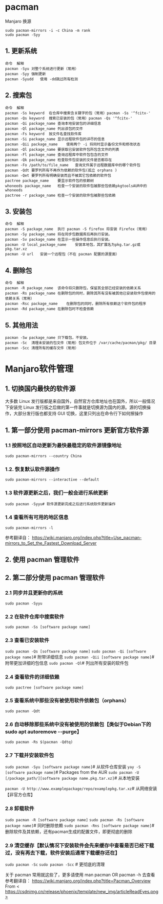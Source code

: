 # pacman

Manjaro 换源

```shell
sudo pacman-mirrors -i -c China -m rank
sudo pacman -Syy
```


## 1. 更新系统

	命令	解释
	pacman -Syu	对整个系统进行更新（常用）
	pacman -Syy	强制更新
	pacman -Syudd	使用 -dd跳过所有检测

## 2. 搜索包

	命令	解释
	pacman -Ss keyword	在仓库中搜索含关键字的包（常用）pacman -Ss '^fcitx-'
	pacman -Qs keyword	搜索已安装的包（常用）pacman -Qs '^fcitx-'
	pacman -Qi package_name	查询本地安装包的详细信息
	pacman -Ql package_name	列出该包的文件
	pacman -Fs keyword	按文件名查找软件库
	pacman -Si package_name	显示远程软件包的详尽的信息
	pacman -Qii package_name	使用两个 -i 将同时显示备份文件和修改状态
	pacman -Ql package_name	要获取已安装软件包所包含文件的列表
	pacman -Fl package_name	查询远程库中软件包包含的文件
	pacman -Qk package_name	检查软件包安装的文件是否都存在
	pacman -Fo /path/to/file_name	查询文件属于远程数据库中的哪个软件包
	pacman -Qdt	要罗列所有不再作为依赖的软件包(孤立 orphans )
	pacman -Qet	要罗列所有明确安装而且不被其它包依赖的软件包
	pactree package_name	要显示软件包的依赖树
	whoneeds package_name	检查一个安装的软件包被那些包依赖pkgtoolsAUR中的whoneeds
	pactree -r package_name	检查一个安装的软件包被那些包依赖

## 3. 安装包

	命令	解释
	pacman -S package_name	执行 pacman -S firefox 将安装 Firefox（常用）
	pacman -Sy package_name	将在同步包数据库后再执行安装。
	pacman -Sv package_name	在显示一些操作信息后执行安装。
	pacman -U local_package_name	安装本地包，其扩展名为pkg.tar.gz或pkg.tar.xz
	pacman -U url	安装一个远程包（不在 pacman 配置的源里面）

## 4. 删除包

	命令	解释
	pacman -R package_name	该命令将只删除包，保留其全部已经安装的依赖关系
	pacman -Rs package_name	在删除包的同时，删除其所有没有被其他已安装软件包使用的依赖关系（常用）
	pacman -Rsc package_name	在删除包的同时，删除所有依赖这个软件包的程序
	pacman -Rd package_name	在删除包时不检查依赖

## 5. 其他用法

	pacman -Sw package_name	只下载包，不安装。
	pacman -Sc	清理未安装的包文件（常用）包文件位于 /var/cache/pacman/pkg/ 目录
	pacman -Scc	清理所有的缓存文件（常用）

# Manjaro软件管理

## 1. 切换国内最快的软件源

大多数 Linux 发行版都是来自国外，自然官方仓库地址也在国外，所以一般情况下安装完 Linux 发行版之后做的第一件事就是切换源为国内的源。源的切换操作，大部分发行版也都支持 GUI 切换，这里只列出在命令行下如何擦操作

## 1. 第一部分使用 pacman-mirrors 更新官方软件源

### 1.1 按照地区自动更新为最快最稳定的软件源镜像地址

`sudo pacman-mirrors --country China`

### 1.2. 恢复默认软件源操作

`sudo pacman-mirrors --interactive --default`


### 1.3 软件源更新之后，我们一般会进行系统更新

`sudo pacman -Syyu# 软件源更新完成之后进行系统软件更新操作`


### 1.4 查看所有可用的地区信息
`sudo pacman-mirrors -l`

参考翻译自： https://wiki.manjaro.org/index.php?title=Use_pacman-mirrors_to_Set_the_Fastest_Download_Server

## 2. 使用 pacman 管理软件

## 2. 第二部分使用 pacman 管理软件
### 2.1 同步并且更新你的系统
`sudo pacman -Syyu`

### 2.2 在软件仓库中搜索软件
`sudo pacman -Ss [software package name]`

### 2.3 查看已安装软件

`sudo pacman -Qs [software package name]`
`sudo pacman -Qi [software package name]`# 附带详细信息
`sudo pacman -Qii [software package name]`# 附带更加详细的包信息
`sudo pacman -Ql`# 列出所有安装的软件包

### 2.4 查看软件的详细依赖

`sudo pactree [software package name]`

### 2.5 查看系统中那些没有被使用软件依赖包（orphans）

`sudo pacman -Qdt`

### 2.6 自动移除那些系统中没有被使用的依赖包【类似于Debian下的 sudo apt autoremove --purge】

`sudo pacman -Rs $(pacman -Qdtq)`

### 2.7 下载并安装软件包

`sudo pacman -Syu [software package name]`# 从软件仓库安装
`yay -S [software package name]`# Packages from the AUR
`sudo pacman -U [/package_path/][software package name.pkg.tar.xz]`# 从本地安装

`pacman -U http://www.examplepackage/repo/examplepkg.tar.xz`# 从网络安装【非官方仓库】

### 2.8 卸载软件

`sudo pacman -R [software package name]`
`sudo pacman -Rs [software package name]`# 同时删除依赖
`sudo pacman -Rns [software package name]`# 删除软件及其依赖，还有pacman生成的配置文件，即更彻底的删除

### 2.9 清空缓存【默认情况下安装软件会先来缓存中查看是否已经下载过，没有再去下载，软件安装后通常下载缓存还在】

`sudo pacman -Sc`
`sudo pacman -Scc` # 更彻底的清理

关于 pacman 常用就这些了，更多请使用 man pacman OR pacman -h 去查看
参考翻译自： https://wiki.manjaro.org/index.php?title=Pacman_Overview
From < https://csdnimg.cn/release/phoenix/template/new_img/articleReadEyes.png> 
